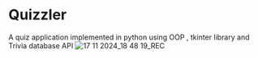 # Quizzler

A quiz application implemented in python using OOP , tkinter library and Trivia database API 
![17 11 2024_18 48 19_REC](https://github.com/user-attachments/assets/f45164c4-985e-41bf-921b-de0bdc01d80b)
